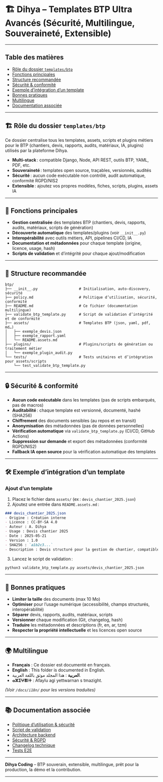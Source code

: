 # 🏗️ Dihya – Templates BTP Ultra Avancés (Sécurité, Multilingue, Souveraineté, Extensible)

---

## Table des matières

- [Rôle du dossier `templates/btp`](#rôle-du-dossier-templatesbtp)
- [Fonctions principales](#fonctions-principales)
- [Structure recommandée](#structure-recommandée)
- [Sécurité & conformité](#sécurité--conformité)
- [Exemple d’intégration d’un template](#exemple-dintégration-dun-template)
- [Bonnes pratiques](#bonnes-pratiques)
- [Multilingue](#multilingue)
- [Documentation associée](#documentation-associée)

---

## 🏗️ Rôle du dossier `templates/btp`

Ce dossier centralise tous les templates, assets, scripts et plugins métiers pour le BTP (chantiers, devis, rapports, audits, matériaux, IA, plugins) utilisés par la plateforme Dihya.

- **Multi-stack** : compatible Django, Node, API REST, outils BTP, YAML, PDF, etc.
- **Souveraineté** : templates open source, traçables, versionnés, audités
- **Sécurité** : aucun code exécutable non contrôlé, audit automatique, conformité RGPD/NIS2
- **Extensible** : ajoutez vos propres modèles, fiches, scripts, plugins, assets IA

---

## 🧠 Fonctions principales

- **Gestion centralisée** des templates BTP (chantiers, devis, rapports, audits, matériaux, scripts de génération)
- **Découverte automatique** des templates/plugins (voir `__init__.py`)
- **Interopérabilité** avec outils métiers, API, pipelines CI/CD, IA
- **Documentation et métadonnées** pour chaque template (origine, licence, usage, hash)
- **Scripts de validation** et d’intégrité pour chaque ajout/modification

---

## 📁 Structure recommandée

```
btp/
├── __init__.py                   # Initialisation, auto-discovery, sécurité
├── policy.md                     # Politique d’utilisation, sécurité, conformité
├── README.md                     # Ce fichier (documentation multilingue)
├── validate_btp_template.py      # Script de validation d’intégrité et de conformité
├── assets/                       # Templates BTP (json, yaml, pdf, md…)
│   ├── exemple_devis.json
│   ├── exemple_rapport.yaml
│   └── README.assets.md
├── plugins/                      # Plugins/scripts de génération ou traitement métier
│   └── exemple_plugin_audit.py
└── tests/                        # Tests unitaires et d’intégration pour assets/scripts
    └── test_validate_btp_template.py
```

---

## 🔒 Sécurité & conformité

- **Aucun code exécutable** dans les templates (pas de scripts embarqués, pas de macros)
- **Auditabilité** : chaque template est versionné, documenté, hashé (SHA256)
- **Chiffrement** des documents sensibles (au repos et en transit)
- **Anonymisation** des métadonnées (pas de données personnelles)
- **Vérification automatique** via `validate_btp_template.py` (CI/CD, GitHub Actions)
- **Suppression sur demande** et export des métadonnées (conformité RGPD/NIS2)
- **Fallback IA open source** pour la vérification automatique des templates

---

## 🛠️ Exemple d’intégration d’un template

### Ajout d’un template

1. Placez le fichier dans `assets/` (ex : `devis_chantier_2025.json`)
2. Ajoutez une entrée dans `README.assets.md` :

```markdown
### devis_chantier_2025.json
- Origine : Création interne
- Licence : CC-BY-SA 4.0
- Auteur : A. Dihya
- Usage : Devis chantier 2025
- Date : 2025-05-21
- Version : 1.0
- SHA256 : `a1b2c3...`
- Description : Devis structuré pour la gestion de chantier, compatible outils BTP et IA.
```

3. Lancez le script de validation :

```bash
python3 validate_btp_template.py assets/devis_chantier_2025.json
```

---

## 📝 Bonnes pratiques

- **Limiter la taille** des documents (max 10 Mo)
- **Optimiser** pour l’usage numérique (accessibilité, champs structurés, interopérabilité)
- **Séparer** devis, rapports, audits, matériaux, scripts
- **Versionner** chaque modification (Git, changelog, hash)
- **Traduire** les métadonnées et descriptions (fr, en, ar, tzm)
- **Respecter la propriété intellectuelle** et les licences open source

---

## 🌍 Multilingue

- **Français** : Ce dossier est documenté en français.
- **English** : This folder is documented in English.
- **العربية** : هذا المجلد موثق باللغة العربية.
- **ⴰⵣⵉⵖⴻⵏⵜ** : Afaylu agi yettwarnan s tmazight.

*(Voir `/docs/i18n/` pour les versions traduites)*

---

## 📚 Documentation associée

- [Politique d’utilisation & sécurité](./policy.md)
- [Script de validation](./validate_btp_template.py)
- [Architecture backend](../../../../docs/architecture.md)
- [Sécurité & RGPD](../../../../SECURITY.md)
- [Changelog technique](../../../../TECHNICAL_CHANGELOG.md)
- [Tests E2E](../../../../E2E_TESTS_GUIDE.md)

---

**Dihya Coding** – BTP souverain, extensible, multilingue, prêt pour la production, la démo et la contribution.

---
